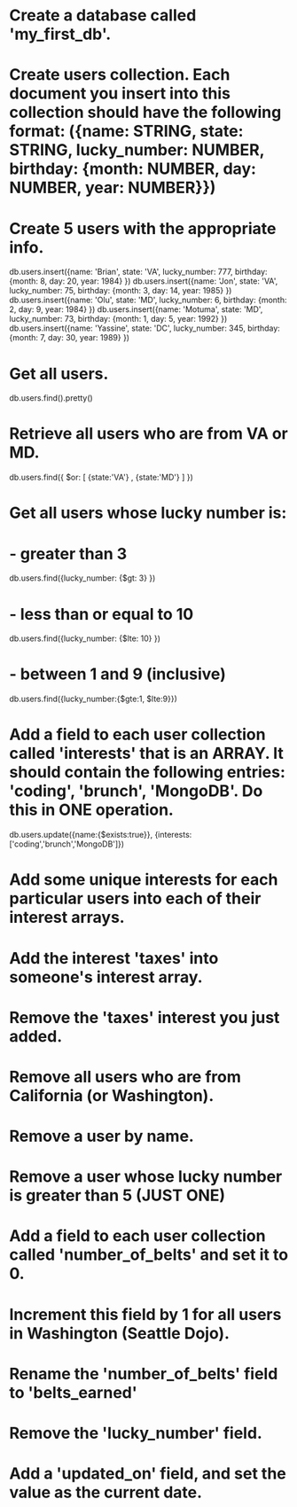 
# Create a database called 'my_first_db'.
# Create users collection. Each document you insert into this collection should have the following format: ({name: STRING, state: STRING, lucky_number: NUMBER, birthday: {month: NUMBER, day: NUMBER, year: NUMBER}})

# Create 5 users with the appropriate info.
db.users.insert({name: 'Brian', state: 'VA', lucky_number: 777, birthday: {month: 8, day: 20, year: 1984} })
db.users.insert({name: 'Jon', state: 'VA', lucky_number: 75, birthday: {month: 3, day: 14, year: 1985} })
db.users.insert({name: 'Olu', state: 'MD', lucky_number: 6, birthday: {month: 2, day: 9, year: 1984} })
db.users.insert({name: 'Motuma', state: 'MD', lucky_number: 73, birthday: {month: 1, day: 5, year: 1992} })
db.users.insert({name: 'Yassine', state: 'DC', lucky_number: 345, birthday: {month: 7, day: 30, year: 1989} })

# Get all users.
db.users.find().pretty()

# Retrieve all users who are from VA or MD.
db.users.find({ $or: [ {state:'VA'} , {state:'MD'} ] })

# Get all users whose lucky number is:
# - greater than 3
db.users.find({lucky_number: {$gt: 3} })
# - less than or equal to 10
db.users.find({lucky_number: {$lte: 10} })
# - between 1 and 9 (inclusive)
db.users.find({lucky_number:{$gte:1, $lte:9}})

# Add a field to each user collection called 'interests' that is an ARRAY.  It should contain the following entries: 'coding', 'brunch', 'MongoDB'. Do this in ONE operation.
db.users.update({name:{$exists:true}}, {interests:['coding','brunch','MongoDB']})

# Add some unique interests for each particular users into each of their interest arrays.

# Add the interest 'taxes' into someone's interest array.

# Remove the 'taxes' interest you just added.

# Remove all users who are from California (or Washington).

# Remove a user by name. 

# Remove a user whose lucky number is greater than 5 (JUST ONE)

# Add a field to each user collection called 'number_of_belts' and set it to 0.

# Increment this field by 1 for all users in Washington (Seattle Dojo).

# Rename the 'number_of_belts' field to 'belts_earned'

# Remove the 'lucky_number' field.

# Add a 'updated_on' field, and set the value as the current date.